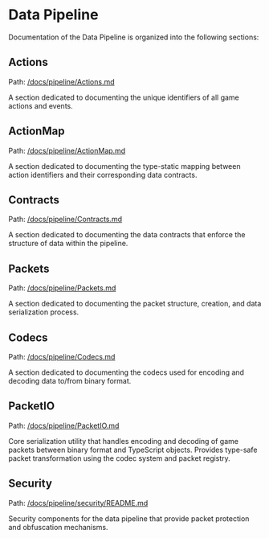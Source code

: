 # Data Pipeline

Documentation of the Data Pipeline is organized into the following sections:

## Actions
Path: [/docs/pipeline/Actions.md](/docs/pipeline/Actions.md)

A section dedicated to documenting the unique identifiers of all game actions and events.

## ActionMap
Path: [/docs/pipeline/ActionMap.md](/docs/pipeline/ActionMap.md)

A section dedicated to documenting the type-static mapping
between action identifiers and their corresponding data contracts.

## Contracts
Path: [/docs/pipeline/Contracts.md](/docs/pipeline/Contracts.md)

A section dedicated to documenting the data contracts that enforce the structure of data within the pipeline.

## Packets
Path: [/docs/pipeline/Packets.md](/docs/pipeline/Packets.md)

A section dedicated to documenting the packet structure, creation, and data serialization process.

## Codecs
Path: [/docs/pipeline/Codecs.md](/docs/pipeline/Codecs.md)

A section dedicated to documenting the codecs used for encoding and decoding data to/from binary format.

## PacketIO
Path: [/docs/pipeline/PacketIO.md](/docs/pipeline/PacketIO.md)

Core serialization utility that handles encoding and decoding of game packets 
between binary format and TypeScript objects. Provides type-safe packet transformation
using the codec system and packet registry.

## Security
Path: [/docs/pipeline/security/README.md](/docs/pipeline/security/README.md)

Security components for the data pipeline that provide packet protection and obfuscation mechanisms.